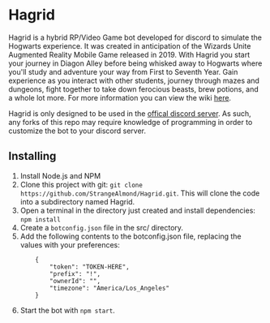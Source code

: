 # Hagrid
Hagrid is a hybrid RP/Video Game bot developed for discord to 
simulate the Hogwarts experience. It was created in anticipation of the 
Wizards Unite Augmented Reality Mobile Game released in 2019. With Hagrid you start 
your journey in Diagon Alley before being whisked away to Hogwarts where
you'll study and adventure your way from First to Seventh Year. Gain 
experience as you interact with other students, journey through mazes 
and dungeons, fight together to take down ferocious beasts, brew potions, and a whole 
lot more. For more information you can view the wiki [here](https://hagrid.fandom.com/wiki/Hagrid_Wiki).

Hagrid is only designed to be used in the [offical discord server](https://discord.gg/PWKYMct). 
As such, any forks of this repo may require knowledge of programming in order to customize the bot to your discord server.

## Installing
1. Install Node.js and NPM
2. Clone this project with git: `git clone https://github.com/StrangeAlmond/Hagrid.git`. This will clone the code into a subdirectory named Hagrid.
3. Open a terminal in the directory just created and install dependencies: `npm install`
4. Create a `botconfig.json` file in the src/ directory.
5. Add the following contents to the botconfig.json file, replacing the values with your preferences:
    ```
        {
            "token": "TOKEN-HERE",
            "prefix": "!",
            "ownerId": "",
            "timezone": "America/Los_Angeles"
        }
    ```
6. Start the bot with `npm start`.